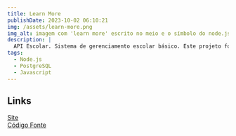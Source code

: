 ```yaml
---
title: Learn More
publishDate: 2023-10-02 06:10:21
img: /assets/learn-more.png
img_alt: imagem com 'learn more' escrito no meio e o símbolo do node.js no lado inferior direito da escrita.
description: |
  API Escolar. Sistema de gerenciamento escolar básico. Este projeto foi um freelance.
tags:
  - Node.js
  - PostgreSQL
  - Javascript
---
```


## Links

<a href="https://graphic-bubble-sort.vercel.app/?target=_blank" target="_blank">Site</a>
<br>
<a href="https://github.com/marcelldac/learn-more-api" target="_blank">Código Fonte</a>
